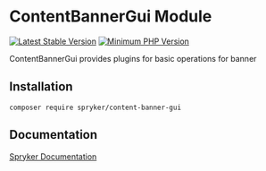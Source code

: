 # ContentBannerGui Module
[![Latest Stable Version](https://poser.pugx.org/spryker/content-banner-gui/v/stable.svg)](https://packagist.org/packages/spryker/content-banner-gui)
[![Minimum PHP Version](https://img.shields.io/badge/php-%3E%3D%207.4-8892BF.svg)](https://php.net/)

ContentBannerGui provides plugins for basic operations for banner

## Installation

```
composer require spryker/content-banner-gui
```

## Documentation

[Spryker Documentation](https://academy.spryker.com/developing_with_spryker/module_guide/modules.html)
